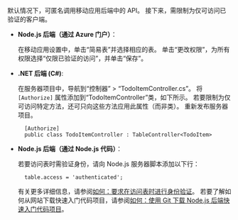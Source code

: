 
默认情况下，可匿名调用移动应用后端中的 API。 接下来，需限制为仅可访问已验证的客户端。  

* **Node.js 后端（通过 Azure 门户）**：  

    在移动应用设置中，单击“简易表”并选择相应的表。 单击“更改权限”，为所有权限选择“仅限已验证的访问”，并单击“保存”。
* **.NET 后端 (C#)**:  

    在服务器项目中，导航到“控制器” > “TodoItemController.cs”。 将 `[Authorize]` 属性添加到“TodoItemController”类，如下所示。 若要限制为仅可访问特定方法，还可只向这些方法应用此属性（而非类）。 重新发布服务器项目。

        [Authorize]
        public class TodoItemController : TableController<TodoItem>

* **Node.js 后端（通过 Node.js 代码）**：  

    若要访问表时需验证身份，请向 Node.js 服务器脚本添加以下行：

        table.access = 'authenticated';

    有关更多详细信息，请参阅[如何：要求在访问表时进行身份验证](../articles/app-service-mobile/app-service-mobile-node-backend-how-to-use-server-sdk.md#howto-tables-auth)。 若要了解如何从网站下载快速入门代码项目，请参阅[如何：使用 Git 下载 Node.js 后端快速入门代码项目](../articles/app-service-mobile/app-service-mobile-node-backend-how-to-use-server-sdk.md#download-quickstart)。
